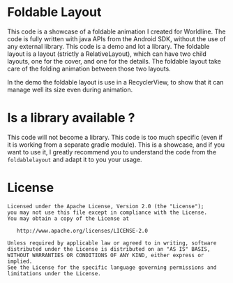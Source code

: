 Foldable Layout
=================
This code is a showcase of a foldable animation I created for Worldline. The code is fully written
with java APIs from the Android SDK, without the use of any external library. This code is a demo and lot a library.
The foldable layout is a layout (strictly a RelativeLayout), which can have two child layouts, one for the cover, and
one for the details. The foldable layout take care of the folding animation between those two layouts.
 
In the demo the foldable layout is use in a RecyclerView, to show that it can manage well its size even during animation.

[Demo]: https://raw.githubusercontent.com/worldline/FoldableLayout/dev/screenshots/demo.gif

Is a library available ?
========================
This code will not become a library. This code is too much specific (even if it is working from a separate gradle module).
This is a showcase, and if you want to use it, I greatly recommend you to understand the code from the `foldablelayout` and adapt it
to you your usage.

License
=======

    Licensed under the Apache License, Version 2.0 (the "License");
    you may not use this file except in compliance with the License.
    You may obtain a copy of the License at

       http://www.apache.org/licenses/LICENSE-2.0

    Unless required by applicable law or agreed to in writing, software
    distributed under the License is distributed on an "AS IS" BASIS,
    WITHOUT WARRANTIES OR CONDITIONS OF ANY KIND, either express or implied.
    See the License for the specific language governing permissions and
    limitations under the License.
